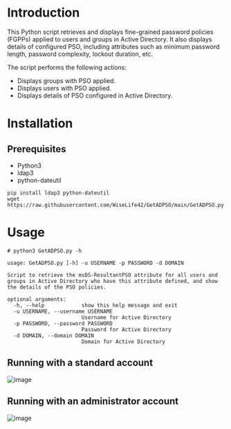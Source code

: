 # Introduction
This Python script retrieves and displays fine-grained password policies (FGPPs) applied to users and groups in Active Directory. It also displays details of configured PSO, including attributes such as minimum password length, password complexity, lockout duration, etc.

The script performs the following actions:
* Displays groups with PSO applied.
* Displays users with PSO applied.
* Displays details of PSO configured in Active Directory.

# Installation
## Prerequisites
* Python3
* ldap3
* python-dateutil
    
```
pip install ldap3 python-dateutil
wget https://raw.githubusercontent.com/WiseLife42/GetADPSO/main/GetADPSO.py
```

# Usage
```
# python3 GetADPSO.py -h

usage: GetADPSO.py [-h] -u USERNAME -p PASSWORD -d DOMAIN

Script to retrieve the msDS-ResultantPSO attribute for all users and groups in Active Directory who have this attribute defined, and show the details of the PSO policies.

optional arguments:
  -h, --help            show this help message and exit
  -u USERNAME, --username USERNAME
                        Username for Active Directory
  -p PASSWORD, --password PASSWORD
                        Password for Active Directory
  -d DOMAIN, --domain DOMAIN
                        Domain for Active Directory

```
## Running with a standard account
![image](https://github.com/WiseLife42/GetADPSO/assets/80531900/25a6732f-9870-4c75-a093-44ad1b54c54b)

## Running with an administrator account
![image](https://github.com/WiseLife42/GetADPSO/assets/80531900/8f7e732b-c19a-45c7-b1b8-2d45eeb34191)



